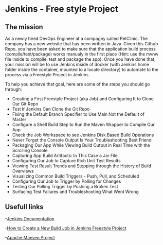 # Jenkins - Free style Project

## The mission

As a newly hired DevOps Engineer at a compagny called PetClinic. The company has a new website that has been written in Java. Given this Github Repo, you have been asked to make sure that the application build process (compile/test/package) works manualy in the first place (Hint: use the mvnw file inside to compile, test and package the app). Once you have done that, your mission will be to use Jenkins inside of docker (with Jenkins home folder inside the container, mounted to a locate directory) to automate to the process via a Freestyle Project in Jenkins.

To help you achieve that goal, here are some of the steps you should go through:

- Creating a First Freestyle Project (aka Job) and Configuring It to Clone Our Git Repo
- Test if Jenkins Can Clone the Git Repo
- Fixing the Default Branch Specifier to Use Main Not the Default of Master
- Configure a Shell Build Step to Run the Maven Wrapper to Compile Our App
- Check the Job Workspace to see Jenkins Disk Based Build Operations
- Never Forget the Console Output Is Your Troubleshooting Best Friend
- Packaging Our App While Viewing Build Output in Real Time with the Scrolling Console
- Capturing App Build Artifacts: In This Case a Jar File
- Configuring Our Job to Capture Rich Unit Test Results
- Viewing Test Result Trends and Stepping through the History of Build Overviews
- Visualizing Common Build Triggers - Push, Pull, and Scheduled
- Configuring Our Job to Trigger by Polling for Changes
- Testing Our Polling Trigger by Pushing a Broken Test
- Surfacing Test Failures and Troubleshooting What Went Wrong
  
## Usefull links

-[Jenkins Documentation](https://www.jenkins.io/doc/)

-[How to Create a New Build Job in Jenkins Freestyle Project](https://www.guru99.com/create-builds-jenkins-freestyle-project.html)

-[Apache Maeven Project](https://maven.apache.org/guides/introduction/introduction-to-the-lifecycle.html#a-build-lifecycle-is-made-up-of-phases)
